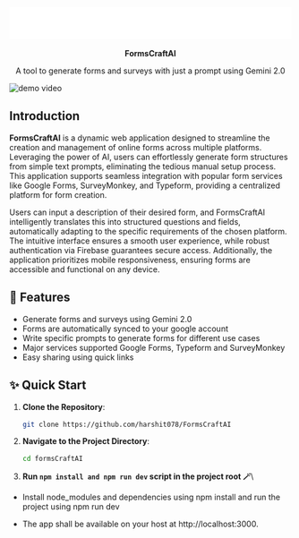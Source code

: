 <br /><br />
<p align="center">
<a href="https://www.formscraftai.me/"><img src="/public/logos.png"  width=600px></a>
</p>

<p align="center"><b>FormsCraftAI</b></p>
<p align="center">A tool to generate forms and surveys with just a prompt using Gemini 2.0</p>


![demo video](/public/demo.gif)


## Introduction
**FormsCraftAI** is a dynamic web application designed to streamline the creation and management of online forms across multiple platforms. Leveraging the power of AI, users can effortlessly generate form structures from simple text prompts, eliminating the tedious manual setup process. This application supports seamless integration with popular form services like Google Forms, SurveyMonkey, and Typeform, providing a centralized platform for form creation.

Users can input a description of their desired form, and FormsCraftAI intelligently translates this into structured questions and fields, automatically adapting to the specific requirements of the chosen platform. The intuitive interface ensures a smooth user experience, while robust authentication via Firebase guarantees secure access. Additionally, the application prioritizes mobile responsiveness, ensuring forms are accessible and functional on any device.

## 🚀 Features

- Generate forms and surveys using Gemini 2.0
- Forms are automatically synced to your google account
- Write specific prompts to generate forms for different use cases
- Major services supported Google Forms, Typeform and SurveyMonkey
- Easy sharing using quick links

## ✨ Quick Start

1. **Clone the Repository**:

   ```bash
   git clone https://github.com/harshit078/FormsCraftAI
   ```

2. **Navigate to the Project Directory**:

   ```bash
   cd formsCraftAI
   ```

3. **Run `npm install and npm run dev` script in the project root 🪄**\

- Install node_modules and dependencies using npm install and run the project using npm run dev

- The app shall be available on your host at http://localhost:3000.
